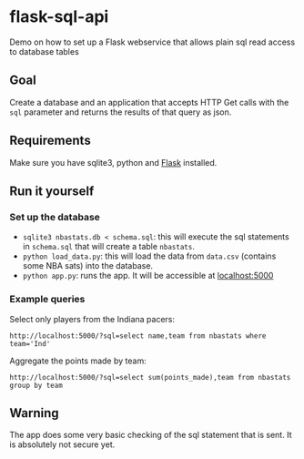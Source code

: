 flask-sql-api
=============

Demo on how to set up a Flask webservice that allows plain sql read access to database tables

## Goal

Create a database and an application that accepts HTTP Get calls with the `sql` parameter and returns the results of that query as json.

## Requirements

Make sure you have sqlite3, python and [Flask](http://flask.pocoo.org/docs/0.10/) installed.

## Run it yourself

### Set up the database

- `sqlite3 nbastats.db < schema.sql`: this will execute the sql statements in `schema.sql` that will create a table `nbastats`.
- `python load_data.py`: this will load the data from `data.csv` (contains some NBA sats) into the database.
- `python app.py`: runs the app. It will be accessible at [localhost:5000](http://localhost:5000/)

### Example queries

Select only players from the Indiana pacers:

```
http://localhost:5000/?sql=select name,team from nbastats where team='Ind'
```

Aggregate the points made by team:

```
http://localhost:5000/?sql=select sum(points_made),team from nbastats group by team
```

## Warning

The app does some very basic checking of the sql statement that is sent. It is absolutely not secure yet.
